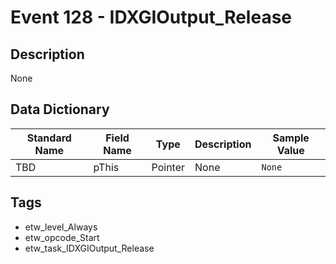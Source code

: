 # Event 128 - IDXGIOutput_Release

## Description
None

## Data Dictionary
|Standard Name|Field Name|Type|Description|Sample Value|
|---|---|---|---|---|
|TBD|pThis|Pointer|None|`None`|

## Tags
* etw_level_Always
* etw_opcode_Start
* etw_task_IDXGIOutput_Release